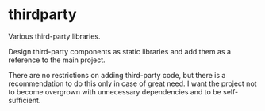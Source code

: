 # thirdparty

Various third-party libraries.

Design third-party components as static libraries and add them as a reference to the main project.

There are no restrictions on adding third-party code, but there is a recommendation to do this only in case of great need. I want the project not to become overgrown with unnecessary dependencies and to be self-sufficient.
